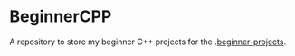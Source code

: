 # BeginnerCPP
A repository to store my beginner C++ projects for the .[beginner-projects](https://github.com/jorgegonzalez/beginner-projects).
